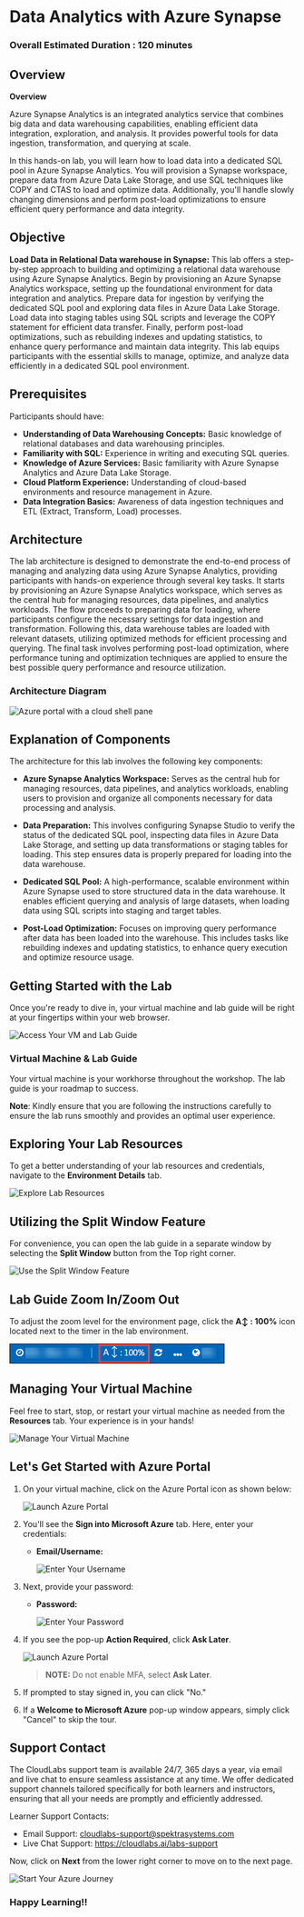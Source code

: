 # Data Analytics with Azure Synapse 

### Overall Estimated Duration : **120 minutes**

## Overview  

**Overview**

Azure Synapse Analytics is an integrated analytics service that combines big data and data warehousing capabilities, enabling efficient data integration, exploration, and analysis. It provides powerful tools for data ingestion, transformation, and querying at scale.

In this hands-on lab, you will learn how to load data into a dedicated SQL pool in Azure Synapse Analytics. You will provision a Synapse workspace, prepare data from Azure Data Lake Storage, and use SQL techniques like COPY and CTAS to load and optimize data. Additionally, you'll handle slowly changing dimensions and perform post-load optimizations to ensure efficient query performance and data integrity.

## Objective 

**Load Data in Relational Data warehouse in Synapse:** This lab offers a step-by-step approach to building and optimizing a relational data warehouse using Azure Synapse Analytics. Begin by provisioning an Azure Synapse Analytics workspace, setting up the foundational environment for data integration and analytics. Prepare data for ingestion by verifying the dedicated SQL pool and exploring data files in Azure Data Lake Storage. Load data into staging tables using SQL scripts and leverage the COPY statement for efficient data transfer. Finally, perform post-load optimizations, such as rebuilding indexes and updating statistics, to enhance query performance and maintain data integrity. This lab equips participants with the essential skills to manage, optimize, and analyze data efficiently in a dedicated SQL pool environment.

## Prerequisites

Participants should have:

- **Understanding of Data Warehousing Concepts:** Basic knowledge of relational databases and data warehousing principles.
- **Familiarity with SQL:** Experience in writing and executing SQL queries.
- **Knowledge of Azure Services:** Basic familiarity with Azure Synapse Analytics and Azure Data Lake Storage.
- **Cloud Platform Experience:** Understanding of cloud-based environments and resource management in Azure.
- **Data Integration Basics:** Awareness of data ingestion techniques and ETL (Extract, Transform, Load) processes.

## Architecture 

The lab architecture is designed to demonstrate the end-to-end process of managing and analyzing data using Azure Synapse Analytics, providing participants with hands-on experience through several key tasks. It starts by provisioning an Azure Synapse Analytics workspace, which serves as the central hub for managing resources, data pipelines, and analytics workloads. The flow proceeds to preparing data for loading, where participants configure the necessary settings for data ingestion and transformation. Following this, data warehouse tables are loaded with relevant datasets, utilizing optimized methods for efficient processing and querying. The final task involves performing post-load optimization, where performance tuning and optimization techniques are applied to ensure the best possible query performance and resource utilization. 

### Architecture Diagram

   ![Azure portal with a cloud shell pane](./Lab-Scenario-Preview/media/lab9.png) 

## Explanation of Components 

The architecture for this lab involves the following key components: 

- **Azure Synapse Analytics Workspace:** Serves as the central hub for managing resources, data pipelines, and analytics workloads, enabling users to provision and organize all components necessary for data processing and analysis.

- **Data Preparation:** This involves configuring Synapse Studio to verify the status of the dedicated SQL pool, inspecting data files in Azure Data Lake Storage, and setting up data transformations or staging tables for loading. This step ensures data is properly prepared for loading into the data warehouse.

- **Dedicated SQL Pool:** A high-performance, scalable environment within Azure Synapse used to store structured data in the data warehouse. It enables efficient querying and analysis of large datasets, when loading data using SQL scripts into staging and target tables.

- **Post-Load Optimization:** Focuses on improving query performance after data has been loaded into the warehouse. This includes tasks like rebuilding indexes and updating statistics, to enhance query execution and optimize resource usage.

## Getting Started with the Lab 

Once you're ready to dive in, your virtual machine and lab guide will be right at your fingertips within your web browser.
 
![Access Your VM and Lab Guide](../Labs/images/labguide-1.png)

### Virtual Machine & Lab Guide
 
Your virtual machine is your workhorse throughout the workshop. The lab guide is your roadmap to success. 

**Note**: Kindly ensure that you are following the instructions carefully to ensure the lab runs smoothly and provides an optimal user experience.
 
## Exploring Your Lab Resources
 
To get a better understanding of your lab resources and credentials, navigate to the **Environment Details** tab.
 
![Explore Lab Resources](../Labs/images/env-1.png)
 
## Utilizing the Split Window Feature
 
For convenience, you can open the lab guide in a separate window by selecting the **Split Window** button from the Top right corner.
 
![Use the Split Window Feature](../Labs/images/spl.png) 

## Lab Guide Zoom In/Zoom Out
 
To adjust the zoom level for the environment page, click the **A↕ : 100%** icon located next to the timer in the lab environment.

![](./images/zoom.png)
 
## Managing Your Virtual Machine
 
Feel free to start, stop, or restart your virtual machine as needed from the **Resources** tab. Your experience is in your hands!
 
![Manage Your Virtual Machine](../Labs/images/res.png)

## Let's Get Started with Azure Portal
 
1. On your virtual machine, click on the Azure Portal icon as shown below:
 
   ![Launch Azure Portal](../Labs/images/sc900-image(1).png)

2. You'll see the **Sign into Microsoft Azure** tab. Here, enter your credentials:
 
   - **Email/Username:** <inject key="AzureAdUserEmail"></inject>
 
       ![Enter Your Username](../Labs/images/sc900-image-1.png)
 
3. Next, provide your password:
 
   - **Password:** <inject key="AzureAdUserPassword"></inject>
 
      ![Enter Your Password](../Labs/images/sc900-image-2.png)

1. If you see the pop-up **Action Required**, click **Ask Later**.

   ![Launch Azure Portal](../Labs/images/action.png)

    >**NOTE:** Do not enable MFA, select **Ask Later**.
     
4. If prompted to stay signed in, you can click "No."
 
5. If a **Welcome to Microsoft Azure** pop-up window appears, simply click "Cancel" to skip the tour.
  
## Support Contact
 
The CloudLabs support team is available 24/7, 365 days a year, via email and live chat to ensure seamless assistance at any time. We offer dedicated support channels tailored specifically for both learners and instructors, ensuring that all your needs are promptly and efficiently addressed.

Learner Support Contacts:
- Email Support: cloudlabs-support@spektrasystems.com
- Live Chat Support: https://cloudlabs.ai/labs-support

Now, click on **Next** from the lower right corner to move on to the next page.

  ![Start Your Azure Journey](../Labs/images/sc900-image(3).png)

### Happy Learning!!
